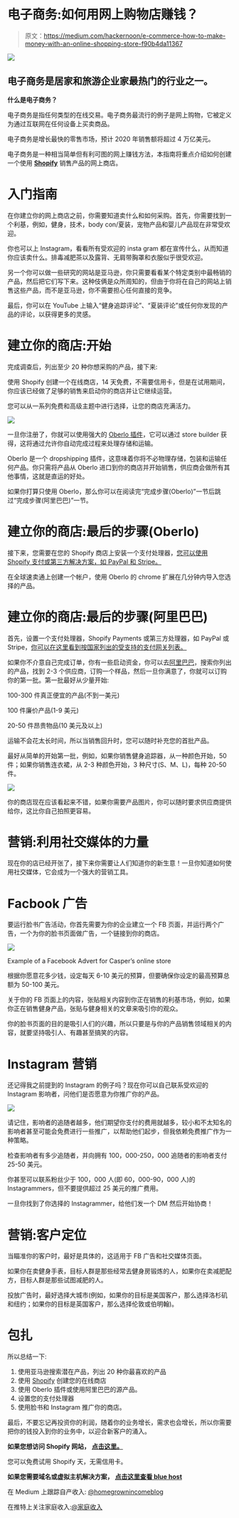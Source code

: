 # 电子商务:如何用网上购物店赚钱？

> 原文：<https://medium.com/hackernoon/e-commerce-how-to-make-money-with-an-online-shopping-store-f90b4da11367>

![](img/e803ad5aacf8ece4752d069c5a8c9539.png)

## 电子商务是居家和旅游企业家最热门的行业之一。

**什么是电子商务？**

电子商务是指任何类型的在线交易。电子商务最流行的例子是网上购物，它被定义为通过互联网在任何设备上买卖商品。

电子商务是增长最快的零售市场，预计 2020 年销售额将超过 4 万亿美元。

电子商务是一种相当简单但有利可图的网上赚钱方法，本指南将重点介绍如何创建一个使用 [**Shopify**](https://www.shopify.co.uk/?ref=sole-trader1) 销售产品的网上商店。

# 入门指南

在你建立你的网上商店之前，你需要知道卖什么和如何采购。首先，你需要找到一个利基，例如，健身，技术，body con/夏装，宠物产品和婴儿产品现在非常受欢迎。

你也可以上 Instagram，看看所有受欢迎的 insta gram 都在宣传什么，从而知道你应该卖什么。排毒减肥茶以及露背、无肩带胸罩和衣服似乎很受欢迎。

另一个你可以做一些研究的网站是亚马逊，你只需要看看某个特定类别中最畅销的产品，然后把它们写下来。这种伎俩是众所周知的，但由于你将在自己的网站上销售这些产品，而不是亚马逊，你不需要担心任何直接的竞争。

最后，你可以在 YouTube 上输入“健身追踪评论”、“夏装评论”或任何你发现的产品的评论，以获得更多的灵感。

# 建立你的商店:开始

完成调查后，列出至少 20 种你想采购的产品，接下来:

使用 Shopify 创建一个在线商店，14 天免费，不需要信用卡，但是在试用期间，你应该已经做了足够的销售来启动你的商店并让它继续运营。

您可以从一系列免费和高级主题中进行选择，让您的商店充满活力。

[![](img/48e87030d92a017546baaa169e8428ac.png)](https://themes.shopify.com/?ref=sole-trader1)

一旦你注册了，你就可以使用强大的 [Oberlo 插件](https://www.shopify.co.uk/oberlo?ref=sole-trader1)，它可以通过 store builder 获得，这将通过允许你自动完成过程来处理存储和运输。

Oberlo 是一个 dropshipping 插件，这意味着你将不必物理存储，包装和运输任何产品。你只需将产品从 Oberlo 进口到你的商店并开始销售，供应商会做所有其他事情，这就是直运的好处。

如果你打算只使用 Oberlo，那么你可以在阅读完“完成步骤(Oberlo)”一节后跳过“完成步骤(阿里巴巴)”一节。

# 建立你的商店:最后的步骤(Oberlo)

接下来，您需要在您的 Shopify 商店上安装一个支付处理器，[您可以使用 Shopify 支付或第三方解决方案，如 PayPal 和 Stripe。](https://www.shopify.co.uk/payment-gateways?ref=sole-trader1)

在全球速卖通上创建一个帐户，使用 Oberlo 的 chrome 扩展在几分钟内导入您选择的产品。

# 建立你的商店:最后的步骤(阿里巴巴)

首先，设置一个支付处理器，Shopify Payments 或第三方处理器，如 PayPal 或 Stripe，[你可以在这里看到按国家列出的受支持的支付网关列表。](https://www.shopify.co.uk/payment-gateways?ref=sole-trader1)

如果你不介意自己完成订单，你有一些启动资金，你可以去[阿里巴巴](https://www.alibaba.com/)，搜索你列出的产品，找到 2-3 个供应商，订购一个样品，然后一旦你满意了，你就可以订购你的第一批。第一批最好从少量开始:

100-300 件真正便宜的产品(不到一美元)

100 件廉价产品(1-9 美元)

20-50 件昂贵物品(10 美元及以上)

运输不会花太长时间，所以当销售回升时，您可以随时补充您的首批产品。

最好从简单的开始第一批，例如，如果你销售健身追踪器，从一种颜色开始，50 件；如果你销售连衣裙，从 2-3 种颜色开始，3 种尺寸(S、M、L)，每种 20-50 件。

![](img/aaf6cc7bfb5e04271bf0bcc744f5450e.png)

你的商店现在应该看起来不错，如果你需要产品图片，你可以随时要求供应商提供给你，这比你自己拍照更容易。

# 营销:利用社交媒体的力量

现在你的店已经开张了，接下来你需要让人们知道你的新生意！一旦你知道如何使用社交媒体，它会成为一个强大的营销工具。

# Facbook 广告

要运行脸书广告活动，你首先需要为你的企业建立一个 FB 页面，并运行两个广告，一个为你的脸书页面做广告，一个链接到你的商店。

![](img/a36a195511efacf90a8285d2ec7b7b83.png)

Example of a Facebook Advert for Casper’s online store

根据你愿意花多少钱，设定每天 6-10 美元的预算，但要确保你设定的最高预算总额为 50-100 美元。

关于你的 FB 页面上的内容，张贴相关内容到你正在销售的利基市场，例如，如果你正在销售健身产品，张贴与健身相关的文章来吸引你的观众。

你的脸书页面的目的是吸引人们的兴趣，所以只要是与你的产品销售领域相关的内容，就要坚持吸引人、有趣甚至搞笑的内容。

# Instagram 营销

还记得我之前提到的 Instagram 的例子吗？现在你可以自己联系受欢迎的 Instagram 影响者，问他们是否愿意为你推广你的产品。

![](img/ecbfc54fa46213b4e1b1e5c3c11b797d.png)

请记住，影响者的追随者越多，他们期望你支付的费用就越多，较小和不太知名的影响者甚至可能会免费进行一些推广，以帮助他们起步，但我依赖免费推广作为一种策略。

检查影响者有多少追随者，并向拥有 100，000-250，000 追随者的影响者支付 25-50 美元。

你甚至可以联系粉丝少于 100，000 人(即 60，000-90，000 人)的 Instagrammers，但不要提供超过 25 美元的推广费用。

一旦你找到了你选择的 Instagrammer，给他们发一个 DM 然后开始协商！

# 营销:客户定位

当瞄准你的客户时，最好是具体的，这适用于 FB 广告和社交媒体页面。

如果你在卖健身手表，目标人群是那些经常去健身房锻炼的人，如果你在卖减肥配方，目标人群是那些试图减肥的人。

投放广告时，最好选择大城市(例如，如果你的目标是美国客户，那么选择洛杉矶和纽约；如果你的目标是英国客户，那么选择伦敦或伯明翰)。

# 包扎

所以总结一下:

1.  使用亚马逊搜索潜在产品，列出 20 种你最喜欢的产品
2.  使用 [Shopify](https://www.shopify.co.uk/channels?ref=sole-trader1) 创建您的在线商店
3.  使用 Oberlo 插件或使用阿里巴巴的源产品。
4.  设置您的支付处理器
5.  使用脸书和 Instagram 推广你的商店。

最后，不要忘记再投资你的利润，随着你的业务增长，需求也会增长，所以你需要把你的钱投入到你的业务中，以迎合新客户的涌入。

**如果您想访问 Shopify 网站，** [**点击这里。**](https://www.shopify.co.uk/channels?ref=sole-trader1)

您可以免费试用 Shopify 天，无需信用卡。

**如果您需要域名或虚拟主机解决方案，** [**点击这里查看 blue host**](https://www.bluehost.com/track/homegrowngroup/)

在 Medium 上跟踪自产收入: [@homegrownincomeblog](http://twitter.com/homegrownincomeblog)

在推特上关注家庭收入:[@家庭收入](https://twitter.com/HomeGrownIncome)